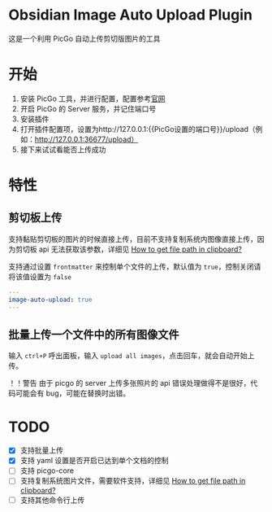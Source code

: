 # Obsidian Image Auto Upload Plugin

这是一个利用 PicGo 自动上传剪切版图片的工具

# 开始

1. 安装 PicGo 工具，并进行配置，配置参考[官网](https://github.com/Molunerfinn/PicGo)
2. 开启 PicGo 的 Server 服务，并记住端口号
3. 安装插件
4. 打开插件配置项，设置为http://127.0.0.1:{{PicGo设置的端口号}}/upload（例如：http://127.0.0.1:36677/upload）
5. 接下来试试看能否上传成功

# 特性

## 剪切板上传

支持黏贴剪切板的图片的时候直接上传，目前不支持复制系统内图像直接上传，因为剪切板 api 无法获取该参数，详细见 [How to get file path in clipboard?](https://forum.obsidian.md/t/how-to-get-file-path-in-clipboard/16480)

支持通过设置 `frontmatter` 来控制单个文件的上传，默认值为 `true`，控制关闭请将该值设置为 `false`

```yaml
---
image-auto-upload: true
---

```

## 批量上传一个文件中的所有图像文件

输入 `ctrl+P` 呼出面板，输入 `upload all images`，点击回车，就会自动开始上传。

！！警告
由于 picgo 的 server 上传多张照片的 api 错误处理做得不是很好，代码可能会有 bug，可能在替换时出错。

# TODO

- [x] 支持批量上传
- [x] 支持 yaml 设置是否开启已达到单个文档的控制
- [ ] 支持 picgo-core
- [ ] 支持复制系统图片文件，需要软件支持，详细见 [How to get file path in clipboard?](https://forum.obsidian.md/t/how-to-get-file-path-in-clipboard/16480)
- [ ] 支持其他命令行上传
